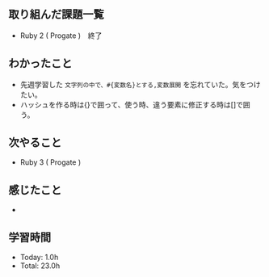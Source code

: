 ## 取り組んだ課題一覧
- Ruby 2 ( Progate )　終了
## わかったこと
- 先週学習した ```文字列の中で、#{変数名}とする,変数展開``` を忘れていた。気をつけたい。
- ハッシュを作る時は{}で囲って、使う時、違う要素に修正する時は[]で囲う。
## 次やること
- Ruby 3 ( Progate )
## 感じたこと
- 
## 学習時間
- Today: 1.0h
- Total: 23.0h
